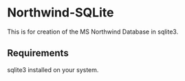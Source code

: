 # Northwind-SQLite
This is for creation of the MS Northwind Database in sqlite3.

## Requirements
sqlite3 installed on your system.
